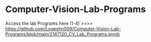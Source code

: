 # Computer-Vision-Lab-Programs

Access the lab Programs here (1-4) >>>> https://github.com/Logeshn009/Computer-Vision-Lab-Programs/blob/main/2147120_CV_Lab_Programs.ipynb

